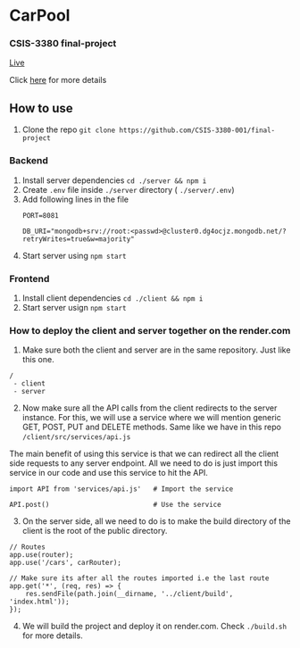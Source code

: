 # CarPool

### CSIS-3380 final-project
[Live](https://final-project-t6mw.onrender.com/)

Click [here](https://docs.google.com/presentation/d/e/2PACX-1vQKBGODF5uPRPPHolszmJtKhXX0sp-ERrtLO8R5GaTSFKnCojqfUETnAql6S30RJg/pub?start=false&loop=false&delayms=3000) for more details

## How to use
1. Clone the repo
    `git clone https://github.com/CSIS-3380-001/final-project`

### Backend
1. Install server dependencies
    `cd ./server && npm i`
2. Create `.env` file inside `./server` directory ( `./server/.env`)
3. Add following lines in the file
    ```
    PORT=8081

    DB_URI="mongodb+srv://root:<passwd>@cluster0.dg4ocjz.mongodb.net/?retryWrites=true&w=majority"
    ```
4. Start server using `npm start`

### Frontend
1. Install client dependencies
    `cd ./client && npm i`
2. Start server usign `npm start`

### How to deploy the client and server together on the render.com
1. Make sure both the client and server are in the same repository. Just like this one. 
```
/
 - client
 - server
```
2. Now make sure all the API calls from the client redirects to the server instance. For this, we will use a service where we will mention generic GET, POST, PUT and DELETE methods. Same like we have in this repo `/client/src/services/api.js`

The main benefit of using this service is that we can redirect all the client side requests to any server endpoint. All we need to do is just import this service in our code and use this service to hit the API. 
```
import API from 'services/api.js'   # Import the service

API.post()                          # Use the service 
```
 
3. On the server side, all we need to do is to make the build directory of the client is the root of the public directory. 
```
// Routes
app.use(router);
app.use('/cars', carRouter);

// Make sure its after all the routes imported i.e the last route
app.get('*', (req, res) => {
    res.sendFile(path.join(__dirname, '../client/build', 'index.html'));
});
```

4. We will build the project and deploy it on render.com. Check `./build.sh` for more details.
